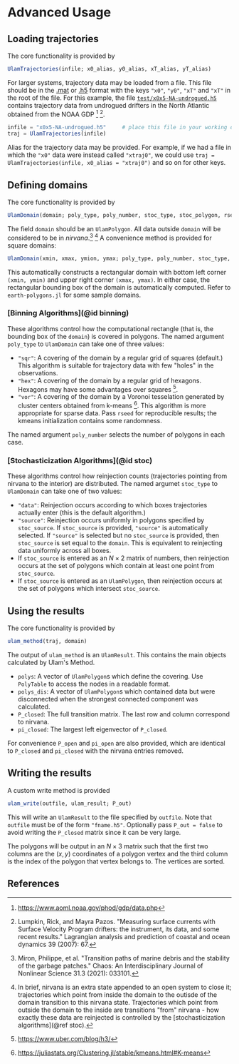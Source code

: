 # Advanced Usage

## Loading trajectories

The core functionality is provided by 

```julia
UlamTrajectories(infile; x0_alias, y0_alias, xT_alias, yT_alias)
```

For larger systems, trajectory data may be loaded from a file. This file should be in the [.mat](https://github.com/JuliaIO/MAT.jl) or [.h5](https://github.com/JuliaIO/HDF5.jl) format with the keys `"x0"`, `"y0"`, `"xT"` and `"xT"` in the root of the file. For this example, the file [`test/x0x5-NA-undrogued.h5`](https://github.com/70Gage70/UlamMethod.jl/blob/afba50ee715d0f8e35f98c70409d7807346f3fba/test/x0x5-NA-undrogued.h5) contains trajectory data from undrogued drifters in the North Atlantic obtained from the NOAA GDP [^3] [^4].
```julia
infile = "x0x5-NA-undrogued.h5"     # place this file in your working directory, or define a path to it
traj = UlamTrajectories(infile)
```
Alias for the trajectory data may be provided. For example, if we had a file in which the `"x0"` data were instead called `"xtraj0"`, we could use `traj = UlamTrajectories(infile, x0_alias = "xtraj0")` and so on for other keys.

## Defining domains

The core functionality is provided by 

```julia
UlamDomain(domain; poly_type, poly_number, stoc_type, stoc_polygon, rseed)
```

The field `domain` should be an `UlamPolygon`. All data outside `domain` will be considered to be in _nirvana_.[^5] [^6] A convenience method is provided for square domains:

```julia
UlamDomain(xmin, xmax, ymion, ymax; poly_type, poly_number, stoc_type, stoc_polygon, rseed)
```

This automatically constructs a rectangular domain with bottom left corner `(xmin, ymin)` and upper right corner `(xmax, ymax)`. In either case, the rectangular bounding box of the domain is automatically computed. Refer to `earth-polygons.jl` for some sample domains.

### [Binning Algorithms](@id binning)

These algorithms control how the computational rectangle (that is, the bounding box of the `domain`) is covered in polygons. The named argument `poly_type` to `UlamDomain` can take one of three values:

- `"sqr"`: A covering of the domain by a regular grid of squares (default.) This algorithm is suitable for trajectory data with few "holes" in the observations.
- `"hex"`: A covering of the domain by a regular grid of hexagons. Hexagons may have some advantages over squares [^1].
- `"vor"`: A covering of the domain by a Voronoi tesselation generated by cluster centers obtained from k-means [^2]. This algorithm is more appropriate for sparse data. Pass `rseed` for reproducible results; the kmeans initialization contains some randomness.

The named argument `poly_number` selects the number of polygons in each case.

### [Stochasticization Algorithms](@id stoc)

These algorithms control how reinjection counts (trajectories pointing from nirvana to the interior) are distributed. The named argumet `stoc_type` to `UlamDomain` can take one of two values:

- `"data"`: Reinjection occurs according to which boxes trajectories actually enter (this is the default algorithm.)
- `"source"`: Reinjection occurs uniformly in polygons specified by `stoc_source`. If `stoc_source` is provided, `"source"` is automatically selected. If `"source"` is selected but no `stoc_source` is provided, then `stoc_source` is set equal to the `domain`. This is equivalent to reinjecting data uniformly across all boxes.
 - If `stoc_source` is entered as an $N \times 2$ matrix of numbers, then reinjection occurs at the set of polygons which contain at least one point from `stoc_source`.
 - If `stoc_source` is entered as an `UlamPolygon`, then reinjection occurs at the set of polygons which intersect `stoc_source`.

## Using the results

The core functionality is provided by 
```julia
ulam_method(traj, domain)
```
The output of `ulam_method` is an `UlamResult`. This contains the main objects calculated by Ulam's Method.

- `polys`: A vector of `UlamPolygon`s which define the covering. Use `PolyTable` to access the nodes in a readable format.
- `polys_dis`: A vector of `UlamPolygon`s which contained data but were disconnected when the strongest connected component was calculated.
- `P_closed`: The full transition matrix. The last row and column correspond to nirvana.
- `pi_closed`: The largest left eigenvector of `P_closed`.

For convenience `P_open` and `pi_open` are also provided, which are identical to `P_closed` and `pi_closed` with the nirvana entries removed.

## Writing the results

A custom write method is provided

```julia
ulam_write(outfile, ulam_result; P_out)
```

This will write an `UlamResult` to the file specified by `outfile`. Note that `outfile` must be of the form `"fname.h5"`. Optionally pass `P_out = false` to avoid writing the `P_closed` matrix since it can be very large.

The polygons will be output in an $N \times 3$ matrix such that the first two columns are the $(x, y)$ coordinates of a polygon vertex and the third column is the index of the polygon that vertex belongs to. The vertices are sorted. 

## References

[^1]: https://www.uber.com/blog/h3/

[^2]: https://juliastats.org/Clustering.jl/stable/kmeans.html#K-means

[^3]: https://www.aoml.noaa.gov/phod/gdp/data.php

[^4]: Lumpkin, Rick, and Mayra Pazos. "Measuring surface currents with Surface Velocity Program drifters: the instrument, its data, and some recent results." Lagrangian analysis and prediction of coastal and ocean dynamics 39 (2007): 67.

[^5]: Miron, Philippe, et al. "Transition paths of marine debris and the stability of the garbage patches<? A3B2 show [editpick]?>." Chaos: An Interdisciplinary Journal of Nonlinear Science 31.3 (2021): 033101.

[^6]: In brief, nirvana is an extra state appended to an open system to close it; trajectories which point from inside the domain to the outisde of the domain transition to this nirvana state. Trajectories which point from outside the domain to the inside are transitions "from" nirvana - how exactly these data are reinjected is controlled by the [stochasticization algorithms](@ref stoc).